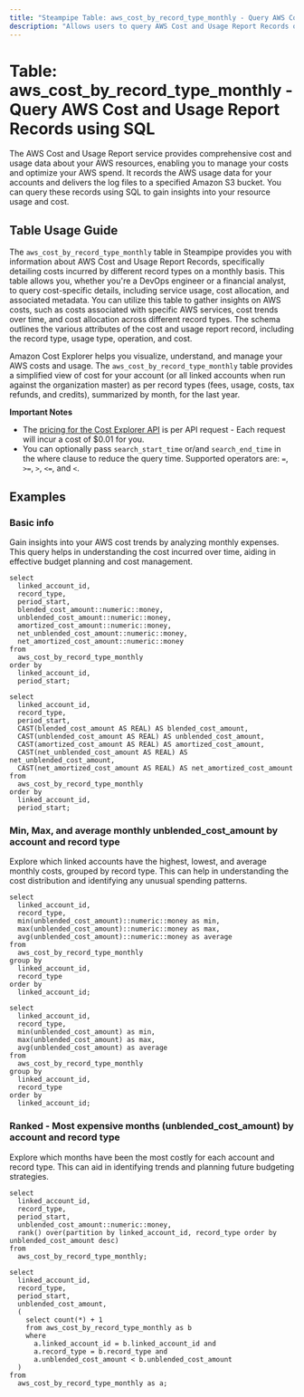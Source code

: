 ```yaml
---
title: "Steampipe Table: aws_cost_by_record_type_monthly - Query AWS Cost and Usage Report Records using SQL"
description: "Allows users to query AWS Cost and Usage Report Records on a monthly basis."
---
```


# Table: aws_cost_by_record_type_monthly - Query AWS Cost and Usage Report Records using SQL

The AWS Cost and Usage Report service provides comprehensive cost and usage data about your AWS resources, enabling you to manage your costs and optimize your AWS spend. It records the AWS usage data for your accounts and delivers the log files to a specified Amazon S3 bucket. You can query these records using SQL to gain insights into your resource usage and cost.

## Table Usage Guide

The `aws_cost_by_record_type_monthly` table in Steampipe provides you with information about AWS Cost and Usage Report Records, specifically detailing costs incurred by different record types on a monthly basis. This table allows you, whether you're a DevOps engineer or a financial analyst, to query cost-specific details, including service usage, cost allocation, and associated metadata. You can utilize this table to gather insights on AWS costs, such as costs associated with specific AWS services, cost trends over time, and cost allocation across different record types. The schema outlines the various attributes of the cost and usage report record, including the record type, usage type, operation, and cost.

Amazon Cost Explorer helps you visualize, understand, and manage your AWS costs and usage.  The `aws_cost_by_record_type_monthly` table provides a simplified view of cost for your account (or all linked accounts when run against the organization master) as per record types (fees, usage, costs, tax refunds, and credits), summarized by month, for the last year.

**Important Notes**
- The [pricing for the Cost Explorer API](https://aws.amazon.com/aws-cost-management/pricing/) is per API request - Each request will incur a cost of $0.01 for you.
- You can optionally pass `search_start_time` or/and `search_end_time` in the where clause to reduce the query time. Supported operators are: `=`, `>=`, `>`, `<=`, and `<`.

## Examples

### Basic info
Gain insights into your AWS cost trends by analyzing monthly expenses. This query helps in understanding the cost incurred over time, aiding in effective budget planning and cost management.

```sql+postgres
select
  linked_account_id,
  record_type,
  period_start,
  blended_cost_amount::numeric::money,
  unblended_cost_amount::numeric::money,
  amortized_cost_amount::numeric::money,
  net_unblended_cost_amount::numeric::money,
  net_amortized_cost_amount::numeric::money
from
  aws_cost_by_record_type_monthly
order by
  linked_account_id,
  period_start;
```

```sql+sqlite
select
  linked_account_id,
  record_type,
  period_start,
  CAST(blended_cost_amount AS REAL) AS blended_cost_amount,
  CAST(unblended_cost_amount AS REAL) AS unblended_cost_amount,
  CAST(amortized_cost_amount AS REAL) AS amortized_cost_amount,
  CAST(net_unblended_cost_amount AS REAL) AS net_unblended_cost_amount,
  CAST(net_amortized_cost_amount AS REAL) AS net_amortized_cost_amount
from
  aws_cost_by_record_type_monthly
order by
  linked_account_id,
  period_start;
```

### Min, Max, and average monthly unblended_cost_amount by account and record type
Explore which linked accounts have the highest, lowest, and average monthly costs, grouped by record type. This can help in understanding the cost distribution and identifying any unusual spending patterns.

```sql+postgres
select
  linked_account_id,
  record_type,
  min(unblended_cost_amount)::numeric::money as min,
  max(unblended_cost_amount)::numeric::money as max,
  avg(unblended_cost_amount)::numeric::money as average
from
  aws_cost_by_record_type_monthly
group by
  linked_account_id,
  record_type
order by
  linked_account_id;
```

```sql+sqlite
select
  linked_account_id,
  record_type,
  min(unblended_cost_amount) as min,
  max(unblended_cost_amount) as max,
  avg(unblended_cost_amount) as average
from
  aws_cost_by_record_type_monthly
group by
  linked_account_id,
  record_type
order by
  linked_account_id;
```

### Ranked - Most expensive months (unblended_cost_amount) by account and record type
Explore which months have been the most costly for each account and record type. This can aid in identifying trends and planning future budgeting strategies.

```sql+postgres
select
  linked_account_id,
  record_type,
  period_start,
  unblended_cost_amount::numeric::money,
  rank() over(partition by linked_account_id, record_type order by unblended_cost_amount desc)
from
  aws_cost_by_record_type_monthly;
```

```sql+sqlite
select
  linked_account_id,
  record_type,
  period_start,
  unblended_cost_amount,
  (
    select count(*) + 1
    from aws_cost_by_record_type_monthly as b
    where
      a.linked_account_id = b.linked_account_id and
      a.record_type = b.record_type and
      a.unblended_cost_amount < b.unblended_cost_amount
  )
from
  aws_cost_by_record_type_monthly as a;
```